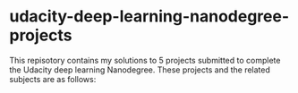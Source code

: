 # udacity-deep-learning-nanodegree-projects
This repisotory contains my solutions to 5 projects submitted to complete the Udacity deep learning Nanodegree. These projects and the related subjects are as follows:
